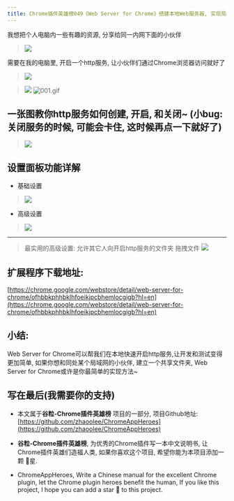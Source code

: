 ```yaml
---
title: Chrome插件英雄榜049《Web Server for Chrome》搭建本地Web服务器, 实现局域网共享文件夹
---
```

我想把个人电脑内一些有趣的资源, 分享给同一内网下面的小伙伴

> ![](https://v2fy.com/asset/049_web_server_for_chrome/7b2a5e082a6c39ffbbcaecb1f7e2ae4b.png)

需要在我的电脑里, 开启一个http服务, 让小伙伴们通过Chrome浏览器访问就好了

> ![](https://v2fy.com/asset/049_web_server_for_chrome/996bfb95914981e9885b2e8b408203bf.png)

> ![](https://v2fy.com/asset/049_web_server_for_chrome/44120ea8b9b9703dc9663b83f8f21801.gif)
> ![001.gif](https://v2fy.com/asset/049_web_server_for_chrome/aea7b962edcbd585c049063af6754ed7.gif)

## 一张图教你http服务如何创建, 开启, 和关闭~ (小bug: 关闭服务的时候, 可能会卡住, 这时候再点一下就好了)

> ![](https://v2fy.com/asset/049_web_server_for_chrome/74d3eb882b103e0fb1e5e5dd651c052f.gif)

## 设置面板功能详解

- 基础设置

> ![](https://v2fy.com/asset/049_web_server_for_chrome/75aa6525ba6a63a94fc6b42bb7d03298.png)

- 高级设置

> ![](https://v2fy.com/asset/049_web_server_for_chrome/93d4a6d4480ea9cb5c68ba6a654cc023.png)

------

> 最实用的高级设置: 允许其它人向开启http服务的文件夹 拖拽文件
> ![](https://v2fy.com/asset/049_web_server_for_chrome/e7510477a04d781080f874c4f6a84719.gif)

## 扩展程序下载地址:

[https://chrome.google.com/webstore/detail/web-server-for-chrome/ofhbbkphhbklhfoeikjpcbhemlocgigb?hl=en](https://chrome.google.com/webstore/detail/web-server-for-chrome/ofhbbkphhbklhfoeikjpcbhemlocgigb?hl=en)

## 小结:

Web Server for Chrome可以帮我们在本地快速开启http服务,让开发和测试变得更加简单, 如果你想和同处某个局域网的小伙伴, 建立一个共享文件夹, Web Server for Chrome或许是你最简单的实现方法~ 

## 写在最后(我需要你的支持)

- 本文属于**谷粒-Chrome插件英雄榜** 项目的一部分, 项目Github地址: [https://github.com/zhaoolee/ChromeAppHeroes](https://github.com/zhaoolee/ChromeAppHeroes)

- **谷粒-Chrome插件英雄榜**, 为优秀的Chrome插件写一本中文说明书, 让Chrome插件英雄们造福人类, 如果你喜欢这个项目, 希望你能为本项目添加一颗 🌟星.

- ChromeAppHeroes, Write a Chinese manual for the excellent Chrome plugin, let the Chrome plugin heroes benefit the human, If you like this project, I hope you can add a star 🌟 to this project.
